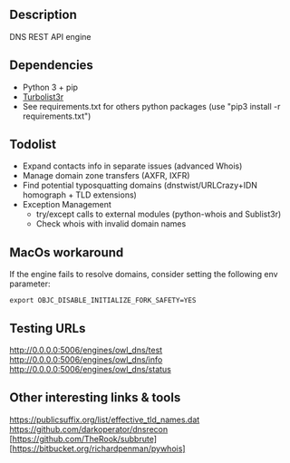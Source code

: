 ## Description
DNS REST API engine

## Dependencies
- Python 3 + pip
- [Turbolist3r](https://github.com/fleetcaptain/Turbolist3r/)
- See requirements.txt for others python packages (use "pip3 install -r requirements.txt")

## Todolist
- Expand contacts info in separate issues (advanced Whois)
- Manage domain zone transfers (AXFR, IXFR)
- Find potential typosquatting domains (dnstwist/URLCrazy+IDN homograph + TLD extensions)
- Exception Management
  * try/except calls to external modules (python-whois and Sublist3r)
  * Check whois with invalid domain names

## MacOs workaround
If the engine fails to resolve domains, consider setting the following env parameter:
```
export OBJC_DISABLE_INITIALIZE_FORK_SAFETY=YES
```

## Testing URLs
http://0.0.0.0:5006/engines/owl_dns/test
http://0.0.0.0:5006/engines/owl_dns/info
http://0.0.0.0:5006/engines/owl_dns/status

## Other interesting links & tools
https://publicsuffix.org/list/effective_tld_names.dat
https://github.com/darkoperator/dnsrecon
[https://github.com/TheRook/subbrute]
[https://bitbucket.org/richardpenman/pywhois]
